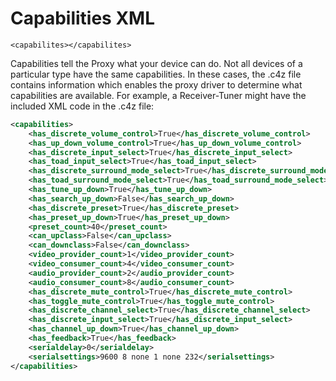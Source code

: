 
# Capabilities XML

`<capabilites></capabilites>`

Capabilities tell the Proxy what your device can do. Not all devices of a particular type have the same capabilities. In these cases, the .c4z file contains information which enables the proxy driver to determine what capabilities are available. For example, a Receiver-Tuner might have the included XML code in the .c4z file:

```xml
<capabilities>
	<has_discrete_volume_control>True</has_discrete_volume_control>
	<has_up_down_volume_control>True</has_up_down_volume_control>
	<has_discrete_input_select>True</has_discrete_input_select>
	<has_toad_input_select>True</has_toad_input_select>
	<has_discrete_surround_mode_select>True</has_discrete_surround_mode_select>
	<has_toad_surround_mode_select>True</has_toad_surround_mode_select>
	<has_tune_up_down>True</has_tune_up_down>
	<has_search_up_down>False</has_search_up_down>
	<has_discrete_preset>True</has_discrete_preset>
	<has_preset_up_down>True</has_preset_up_down>
	<preset_count>40</preset_count>
	<can_upclass>False</can_upclass>
	<can_downclass>False</can_downclass>
	<video_provider_count>1</video_provider_count>
	<video_consumer_count>4</video_consumer_count>
	<audio_provider_count>2</audio_provider_count>
	<audio_consumer_count>8</audio_consumer_count>
	<has_discrete_mute_control>True</has_discrete_mute_control>
	<has_toggle_mute_control>True</has_toggle_mute_control>
	<has_discrete_channel_select>True</has_discrete_channel_select>
	<has_discrete_input_select>True</has_discrete_input_select>
	<has_channel_up_down>True</has_channel_up_down>
	<has_feedback>True</has_feedback>
	<serialdelay>0</serialdelay>
	<serialsettings>9600 8 none 1 none 232</serialsettings>
</capabilities>
```